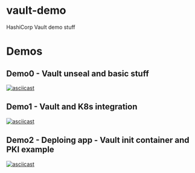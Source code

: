 # vault-demo
HashiCorp Vault demo stuff

# Demos
## Demo0 - Vault unseal and basic stuff
[![asciicast](https://asciinema.org/a/154577.png)](https://asciinema.org/a/154577?autoplay=1&cols=240&rows=40)

## Demo1 - Vault and K8s integration
[![asciicast](https://asciinema.org/a/154578.png)](https://asciinema.org/a/154578?autoplay=1&cols=240&rows=40)

## Demo2 - Deploing app - Vault init container and PKI example
[![asciicast](https://asciinema.org/a/154579.png)](https://asciinema.org/a/154579?autoplay=1&cols=240&rows=40)
